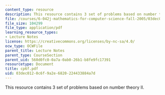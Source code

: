 ```yaml
---
content_type: resource
description: This resource contains 3 set of problems based on number theory II.
file: /courses/6-042j-mathematics-for-computer-science-fall-2005/03dec0120c6f9a2e6820224433884a7d_cp6f.pdf
file_size: 104299
file_type: application/pdf
learning_resource_types:
- Lecture Notes
license: https://creativecommons.org/licenses/by-nc-sa/4.0/
ocw_type: OCWFile
parent_title: Lecture Notes
parent_type: CourseSection
parent_uid: 560d0fc0-0a7a-0ab0-26b1-b8fe9fc17391
resourcetype: Document
title: cp6f.pdf
uid: 03dec012-0c6f-9a2e-6820-224433884a7d
---
```

This resource contains 3 set of problems based on number theory II.